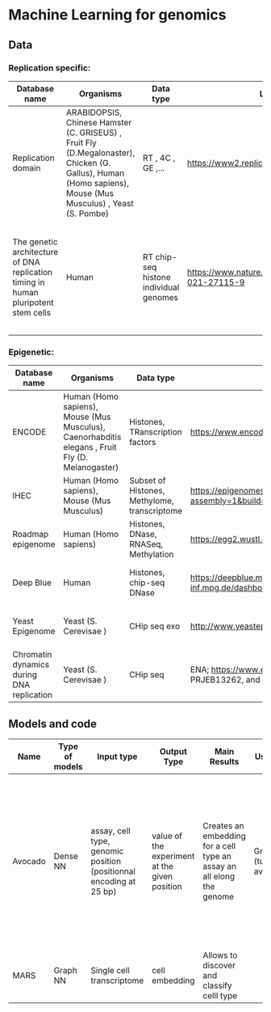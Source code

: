 # Machine Learning for genomics

## Data

### Replication specific:

Database name |Organisms                | Data type | Link | Access| Commentaries|
--------------|-------------------------|-----------|------|-------|-------------|
Replication domain |ARABIDOPSIS, Chinese Hamster (C. GRISEUS) , Fruit Fly (D.Megalonaster), Chicken (G. Gallus), Human (Homo sapiens), Mouse (Mus Musculus) , Yeast (S. Pombe) | RT , 4C , GE ,... |  https://www2.replicationdomain.com  | Open
The genetic architecture of DNA replication timing in human pluripotent stem cells | Human | RT chip-seq histone individual genomes | https://www.nature.com/articles/s41467-021-27115-9 | Data comes from various sources, some with restricted access (genetic ones)  |

### Epigenetic:

Database name |Organisms                | Data type | Link | Access| Commentaries|
--------------|-------------------------|-----------|------|-------|-------------|
ENCODE        | Human (Homo sapiens), Mouse (Mus Musculus), Caenorhabditis elegans , Fruit Fly (D. Melanogaster) | Histones, TRanscription factors | https://www.encodeproject.org/ | Open |
IHEC          | Human (Homo sapiens), Mouse (Mus Musculus)     | Subset of Histones, Methylome, transcriptome | https://epigenomesportal.ca/ihec/grid.html?assembly=1&build=2020-10 | Open |
Roadmap epigenome | Human (Homo sapiens) | Histones, DNase, RNASeq, Methylation |https://egg2.wustl.edu/roadmap/web_portal/index.html | Open
Deep Blue     | Human | Histones, chip-seq DNase| https://deepblue.mpi-inf.mpg.de/dashboard.php#ajax/dashboard.php | Open | regroup different databases (Encode, CHIP Atlas, CEEHRC ,Blueprint epigenome, Roadmap epigenomics) Has a programatic acces |
Yeast Epigenome | Yeast (S. Cerevisae ) | CHip seq exo| http://www.yeastepigenome.org | Open | 400 different targets, bulk download available https://github.com/CEGRcode/2021-Rossi_Nature
Chromatin dynamics during DNA replication |  Yeast (S. Cerevisae ) | CHip seq | ENA; https://www.ebi.ac.uk/ena/)PRJEB11501, PRJEB13262, and PRJEB11977.  | Open


## Models and code

Name    | Type of models  | Input type | Output Type | Main Results| Usability      | Reproductibility | Alterable | Data | Commentaries|  Link|
--------|-----------------|------------|-------------|-------------|----------------|------------------|-----------|------|-------------|------|
Avocado | Dense NN        | assay, cell type, genomic position (positionnal encoding at 25 bp) | value of the experiment at the given position| Creates an embedding for a cell type an assay an all elong the genome| Great (tutorials availabel) | Ok on a smaller training set | Code is clean | Open (from ENCODE) but need to be gathered | I modified the code to use CNN for embedding. (It seems to work well) . There is a preprint that use data in human to improve result on mouse. Could the assay embedding be changed to a protein embedding?  | https://github.com/jmschrei/avocado
MARS | Graph NN | Single cell transcriptome | cell embedding  | Allows to discover and classify celll type | | | | | | https://github.com/snap-stanford/mars
